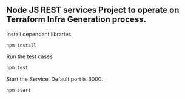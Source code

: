 ## Node JS REST services Project to operate on Terraform Infra Generation process.

Install dependant libraries
```
npm install
```

Run the test cases
```
npm test
```

Start the Service. Default port is 3000.
```
npm start
```